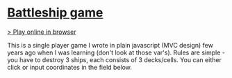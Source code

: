 # [Battleship game](https://blastertec.github.io/battleship_game/)
[> Play online in browser](https://blastertec.github.io/battleship_game/)

This is a single player game I wrote in plain javascript (MVC design) few years ago when I was learning (don't look at those var's). 
Rules are simple - you have to destroy 3 ships, each consists of 3 decks/cells. You can either click or input coordinates in the field below.
